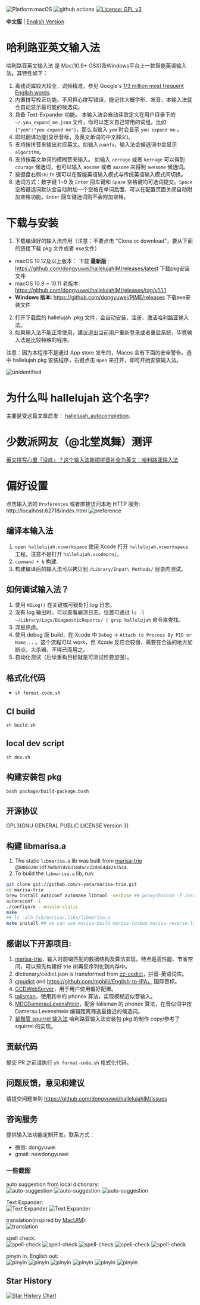 ![Platform:macOS](https://img.shields.io/badge/platform-macOS-lightgrey)
![github actions](https://github.com/dongyuwei/hallelujahIM/actions/workflows/github-actions-ci.yml/badge.svg)
[![License: GPL v3](https://img.shields.io/badge/License-GPL%20v3-blue.svg)](http://www.gnu.org/licenses/gpl-3.0)

**中文版** | [English Version](README-En.md)

# 哈利路亚英文输入法

哈利路亚英文输入法 是 Mac(10.9+ OSX)及Windows平台上一款智能英语输入法。其特性如下：

1. 离线词库较大较全，词频精准。参见 Google's [1/3 million most frequent English words](http://norvig.com/ngrams/count_1w.txt).
2. 内置拼写校正功能。不用担心拼写错误，能记住大概字形、发音，本输入法就会自动显示最可能的候选词。
3. 具备 Text-Expander 功能。 本输入法会自动读取定义在用户目录下的`~/.you_expand_me.json` 文件，你可以定义自己常用的词组，比如 `{"yem":"you expand me"}`，那么当输入 `yem` 时会显示 `you expand me` 。
4. 即时翻译功能(显示音标，及英文单词的中文释义)。
5. 支持按拼音来输出对应英文。如输入`suanfa`，输入法会候选词中会显示 `algorithm`。
6. 支持按英文单词的模糊音来输入。 如输入 `cerrage` 或者 `kerrage` 可以得到 `courage` 候选词，也可以输入 `aosome` 或者 `ausome` 来得到 `awesome` 候选词。
7. 按键盘右侧`shift` 键可以在智能英语输入模式与传统英语输入模式间切换。
8. 选词方式：数字键 1~9 及 `Enter` 回车键和 `Space` 空格键均可选词提交。`Space` 空格键选词默认会自动附加一个空格在单词后面，可以在配置页面关闭自动附加空格功能。`Enter` 回车键选词则不会附加空格。

# 下载与安装

1. 下载编译好的输入法应用（注意：不要点击 "Clone or download"，要从下面的链接下载 pkg 文件或者 exe文件）

- macOS 10.12及以上版本： 下载 **最新版** : https://github.com/dongyuwei/hallelujahIM/releases/latest 下载pkg安装文件
- macOS 10.9 ~ 10.11 老版本: https://github.com/dongyuwei/hallelujahIM/releases/tag/v1.1.1
- **Windows 版本**: https://github.com/dongyuwei/PIME/releases 下载exe安装文件

2. 打开下载后的 hallelujah .pkg 文件，会自动安装、注册、激活哈利路亚输入法。
3. 如果输入法不能正常使用，建议退出当前用户重新登录或者重启系统，毕竟输入法是比较特殊的程序。

注意：因为本程序不是通过 App store 发布的，Macos 会有下面的安全警告。选中 hallelujah pkg 安装程序，右键点击 `Open` 来打开，即可开始安装输入法。

![unidentified](https://github.com/dongyuwei/hallelujahIM/blob/master/snapshots/unidentified.png?raw=true)

# 为什么叫 hallelujah 这个名字?

主要是受这篇文章启发： [hallelujah_autocompletion](https://daringfireball.net/2006/10/hallelujah_autocompletion).

# 少数派网友（@北堂岚舞）测评

[英文拼写心里「没底」？这个输入法能把拼音补全为英文：哈利路亚输入法](https://sspai.com/post/56572)

# 偏好设置

点击输入法的 `Preferences` 或者直接访问本地 HTTP 服务: http://localhost:62718/index.html
![preference](https://github.com/dongyuwei/hallelujahIM/blob/master/snapshots/preference.png)

## 编译本输入法

1. `open hallelujah.xcworkspace` 使用 Xcode 打开 `hallelujah.xcworkspace` 工程，注意不是打开 `hallelujah.xcodeproj`。
2. `command + b` 构建.
3. 构建编译后的输入法可以拷贝到 `/Library/Input\ Methods/` 目录内测试。

## 如何调试输入法？

1. 使用 `NSLog()` 在关键或可疑处打 log 日志。
2. 没有 log 输出时，可以查看崩溃日志，位置可通过 `ls -l ~/Library/Logs/DiagnosticReports/ | grep hallelujah` 命令来查找。
3. 深思熟虑。
4. 使用 debug 版 build，在 Xcode 中 `Debug` -> `Attach to Process By PID or Name...` 。这个流程可以 work，但 Xcode 反应会较慢，需要在合适的地方加断点。大杀器，不得已而用之。
5. 自动化测试（后续重构目标就是可测试性要加强）。

## 格式化代码

- `sh format-code.sh`

## CI build

`sh build.sh`

## local dev script

`sh dev.sh`

## 构建安装包 pkg

`bash package/build-package.bash`

## 开源协议

GPL3(GNU GENERAL PUBLIC LICENSE Version 3)

## 构建 libmarisa.a

1. The static `libmarisa.a` lib was built from [marisa-trie](https://github.com/s-yata/marisa-trie) @`006020c1df76d0d7dc6118dacc22da64da2e35c4`.
2. To build the `libmarisa.a` lib, run:

```bash
git clone git://github.com/s-yata/marisa-trie.git
cd marisa-trie
brew install autoconf automake libtool -verbose ## proxychains4 -f /usr/local/etc/proxychains.conf brew install autoconf automake libtool -verbose
autoreconf -i
./configure --enable-static
make
## ls -alh lib/marisa/.libs/libmarisa.a
make install ## we can use marisa-build marisa-lookup marisa-reverse-lookup marisa-common-prefix-search marisa-predictive-search marisa-dump marisa-benchmark cli commands to do some tests and pre-build the trie data.
```

## 感谢以下开源项目:

1. [marisa-trie](https://github.com/s-yata/marisa-trie)，输入时前缀匹配的数据结构及算法实现，特点是高性能、节省空间，可以预先构建好 trie 树再反序列化到内存中。
2. dictionary/cedict.json is transformed from [cc-cedict](https://cc-cedict.org/wiki/)，拼音-英语词库。
3. [cmudict](http://www.speech.cs.cmu.edu/cgi-bin/cmudict) and https://github.com/mphilli/English-to-IPA， 国际音标。
4. [GCDWebServer](https://github.com/swisspol/GCDWebServer)，用于用户使用偏好配置。
5. [talisman](https://github.com/Yomguithereal/talisman)，使用其中的 phonex 算法，实现模糊近似音输入。
6. [MDCDamerauLevenshtein](https://github.com/modocache/MDCDamerauLevenshtein)，配合 talisman 的 phonex 算法，在音似词中按 Damerau Levenshtein 编辑距离筛选最接近的候选词。
7. [鼠鬚管 squirrel 输入法](https://github.com/rime/squirrel) 哈利路亚输入法安装包 pkg 的制作 copy/参考了 squirrel 的实现。

## 贡献代码

提交 PR 之前请执行 `sh format-code.sh` 格式化代码。

## 问题反馈，意见和建议

请提交问题单到 https://github.com/dongyuwei/hallelujahIM/issues

## 咨询服务

提供输入法功能定制开发。联系方式：

- 微信: dongyuwei
- gmail: newdongyuwei

### 一些截图

auto suggestion from local dictionary:<br/>
![auto-suggestion](https://github.com/dongyuwei/hallelujahIM/blob/master/snapshots/suggestions.png)
![auto-suggestion](https://github.com/dongyuwei/hallelujahIM/blob/master/snapshots/suggestions2.png)
![auto-suggestion](https://github.com/dongyuwei/hallelujahIM/blob/master/snapshots/suggestions3.png)

Text Expander: <br/>
![Text Expander](https://github.com/dongyuwei/hallelujahIM/blob/textExpander/snapshots/text_expander1.png)
![Text Expander](https://github.com/dongyuwei/hallelujahIM/blob/textExpander/snapshots/text_expander2.png)

translation(inspired by [MacUIM](https://github.com/uim/uim/wiki/What%27s-uim%3F)):<br/>
![translation](https://github.com/dongyuwei/hallelujahIM/blob/master/snapshots/translation.png)

spell check:<br/>
![spell-check](https://github.com/dongyuwei/hallelujahIM/blob/master/snapshots/check.png)
![spell-check](https://github.com/dongyuwei/hallelujahIM/blob/master/snapshots/check2.png)
![spell-check](https://github.com/dongyuwei/hallelujahIM/blob/master/snapshots/check3.png)
![spell-check](https://github.com/dongyuwei/hallelujahIM/blob/master/snapshots/check4.png)
![spell-check](https://github.com/dongyuwei/hallelujahIM/blob/master/snapshots/check5.png)

pinyin in, English out: <br/>
![pinyin](https://github.com/dongyuwei/hallelujahIM/blob/master/snapshots/gaoji.png)
![pinyin](https://github.com/dongyuwei/hallelujahIM/blob/master/snapshots/binmayong.png)
![pinyin](https://github.com/dongyuwei/hallelujahIM/blob/master/snapshots/kexikehe.png)
![pinyin](https://github.com/dongyuwei/hallelujahIM/blob/master/snapshots/laozi.png)
![pinyin](https://github.com/dongyuwei/hallelujahIM/blob/master/snapshots/roujiamo.png)
![pinyin](https://github.com/dongyuwei/hallelujahIM/blob/master/snapshots/xiangbudao.png)

## Star History

[![Star History Chart](https://api.star-history.com/svg?repos=dongyuwei/hallelujahIM&type=Date)](https://star-history.com/#dongyuwei/hallelujahIM&Date)
